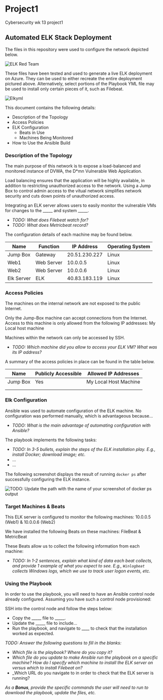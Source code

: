# Project1
Cybersecurity wk 13 project1
## Automated ELK Stack Deployment

The files in this repository were used to configure the network depicted below.

![ELK Red Team](https://user-images.githubusercontent.com/69772235/100253746-7b06f300-2f0f-11eb-8f5c-4bb16f96bd2f.png)

These files have been tested and used to generate a live ELK deployment on Azure. They can be used to either recreate the entire deployment pictured above. Alternatively, select portions of the Playbook YML file may be used to install only certain pieces of it, such as Filebeat.

![Elkyml](https://user-images.githubusercontent.com/69772235/100255825-07b2b080-2f12-11eb-9597-38ef95e70761.PNG)

This document contains the following details:
- Description of the Topology
- Access Policies
- ELK Configuration
  - Beats in Use
  - Machines Being Monitored
- How to Use the Ansible Build


### Description of the Topology

The main purpose of this network is to expose a load-balanced and monitored instance of DVWA, the D*mn Vulnerable Web Application.

Load balancing ensures that the application will be highly available, in addition to restricting unauthorized access to the network.
Using a Jump Box to control admin access to the vitual network simplifies network security and cuts down points of unauthorized access.

Integrating an ELK server allows users to easily monitor the vulnerable VMs for changes to the _____ and system _____.
- _TODO: What does Filebeat watch for?_
- _TODO: What does Metricbeat record?_

The configuration details of each machine may be found below.

| Name     | Function | IP Address      | Operating System |
|----------|----------|-----------------|------------------|
| Jump Box | Gateway  | 20.51.230.227   | Linux            |
| Web1     |Web Server| 10.0.0.5        | Linux            |
| Web2     |Web Server| 10.0.0.6        | Linux            |
|Elk Server| ELK      | 40.83.183.119   | Linux            |

### Access Policies

The machines on the internal network are not exposed to the public Internet. 

Only the Jump-Box machine can accept connections from the Internet. Access to this machine is only allowed from the following IP addresses:
My Local host machine

Machines within the network can only be accessed by SSH.
- _TODO: Which machine did you allow to access your ELK VM? What was its IP address?_

A summary of the access policies in place can be found in the table below.

| Name     | Publicly Accessible | Allowed IP Addresses |
|----------|---------------------|----------------------|
| Jump Box | Yes                 |My Local Host Machine |
|          |                     |                      |
|          |                     |                      |

### Elk Configuration

Ansible was used to automate configuration of the ELK machine. No configuration was performed manually, which is advantageous because...
- _TODO: What is the main advantage of automating configuration with Ansible?_

The playbook implements the following tasks:
- _TODO: In 3-5 bullets, explain the steps of the ELK installation play. E.g., install Docker; download image; etc._
- ...
- ...

The following screenshot displays the result of running `docker ps` after successfully configuring the ELK instance.

![TODO: Update the path with the name of your screenshot of docker ps output](Images/docker_ps_output.png)

### Target Machines & Beats
This ELK server is configured to monitor the following machines:
10.0.0.5 (Web1) & 10.0.0.6 (Web2)

We have installed the following Beats on these machines:
FileBeat & MetricBeat

These Beats allow us to collect the following information from each machine:
- _TODO: In 1-2 sentences, explain what kind of data each beat collects, and provide 1 example of what you expect to see. E.g., `Winlogbeat` collects Windows logs, which we use to track user logon events, etc._

### Using the Playbook
In order to use the playbook, you will need to have an Ansible control node already configured. Assuming you have such a control node provisioned: 

SSH into the control node and follow the steps below:
- Copy the _____ file to _____.
- Update the _____ file to include...
- Run the playbook, and navigate to ____ to check that the installation worked as expected.

_TODO: Answer the following questions to fill in the blanks:_
- _Which file is the playbook? Where do you copy it?_
- _Which file do you update to make Ansible run the playbook on a specific machine? How do I specify which machine to install the ELK server on versus which to install Filebeat on?_
- _Which URL do you navigate to in order to check that the ELK server is running?

_As a **Bonus**, provide the specific commands the user will need to run to download the playbook, update the files, etc._
